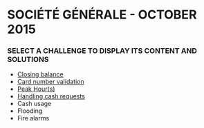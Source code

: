﻿# SOCIÉTÉ GÉNÉRALE - OCTOBER 2015

### SELECT A CHALLENGE TO DISPLAY ITS CONTENT AND SOLUTIONS

- [Closing balance](ClosingBalance.md)
- [Card number validation](CardNumberValidation.md)
- [Peak Hour(s)](PeakHours.md)
- [Handling cash requests](HandlingCashRequests.md)
- Cash usage
- Flooding
- Fire alarms